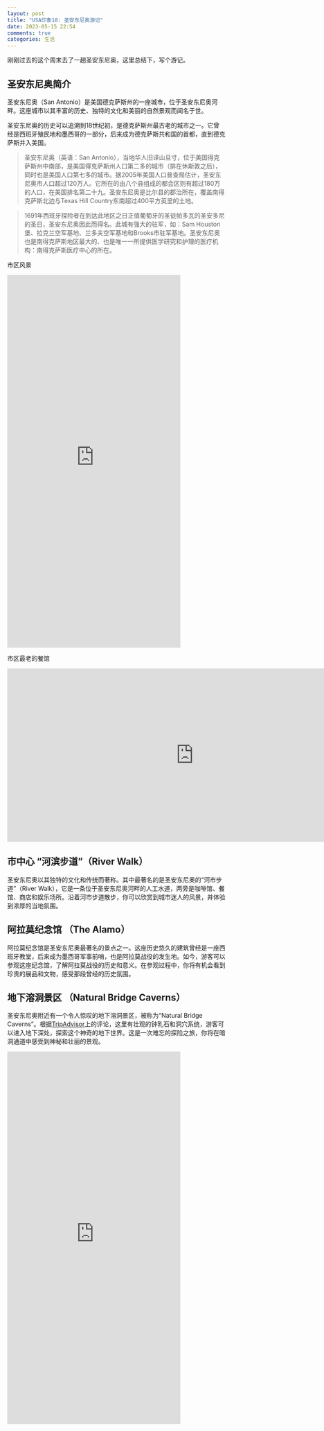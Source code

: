 ```yaml
---
layout: post
title: "USA印象18: 圣安东尼奥游记"
date: 2023-05-15 22:54
comments: true
categories: 生活
---
```


刚刚过去的这个周末去了一趟圣安东尼奥，这里总结下，写个游记。

<!--more-->

## 圣安东尼奥简介

圣安东尼奥（San Antonio）是美国德克萨斯州的一座城市，位于圣安东尼奥河畔。这座城市以其丰富的历史、独特的文化和美丽的自然景观而闻名于世。

圣安东尼奥的历史可以追溯到18世纪初，是德克萨斯州最古老的城市之一。它曾经是西班牙殖民地和墨西哥的一部分，后来成为德克萨斯共和国的首都，直到德克萨斯并入美国。

> 圣安东尼奥（英语：San Antonio），当地华人旧译山旦寸，位于美国得克萨斯州中南部，是美国得克萨斯州人口第二多的城市（排在休斯敦之后），同时也是美国人口第七多的城市。据2005年美国人口普查局估计，圣安东尼奥市人口超过120万人。它所在的由八个县组成的都会区则有超过180万的人口，在美国排名第二十九。圣安东尼奥是比尔县的郡治所在，覆盖南得克萨斯北边与Texas Hill Country东南超过400平方英里的土地。

> 1691年西班牙探险者在到达此地区之日正值葡萄牙的圣徒帕多瓦的圣安多尼的圣日，圣安东尼奥因此而得名。此城有强大的驻军，如：Sam Houston堡、拉克兰空军基地、兰多夫空军基地和Brooks市驻军基地。圣安东尼奥也是南得克萨斯地区最大的、也是唯一一所提供医学研究和护理的医疗机构：南得克萨斯医疗中心的所在。

市区风景

<iframe width="400" height="860" src="https://www.youtube.com/embed/PSpNgVwzYSY
" frameborder="0" allowfullscreen>
</iframe>

市区最老的餐馆

<iframe width="860" height="400" src="https://www.youtube.com/embed/GZlK_vYAq-U" frameborder="0" allowfullscreen>
</iframe>


## 市中心 “河滨步道”（River Walk）

圣安东尼奥以其独特的文化和传统而著称。其中最著名的是圣安东尼奥的“河市步道”（River Walk），它是一条位于圣安东尼奥河畔的人工水道，两旁是咖啡馆、餐馆、商店和娱乐场所。沿着河市步道散步，你可以欣赏到城市迷人的风景，并体验到浓厚的当地氛围。



## 阿拉莫纪念馆 （The Alamo）

阿拉莫纪念馆是圣安东尼奥最著名的景点之一。这座历史悠久的建筑曾经是一座西班牙教堂，后来成为墨西哥军事前哨，也是阿拉莫战役的发生地。如今，游客可以参观这座纪念馆，了解阿拉莫战役的历史和意义。在参观过程中，你将有机会看到珍贵的展品和文物，感受那段曾经的历史氛围。

## 地下溶洞景区 （Natural Bridge Caverns）

圣安东尼奥附近有一个令人惊叹的地下溶洞景区，被称为“Natural Bridge Caverns”。根据[TripAdvisor](https://www.tripadvisor.com/Attraction_Review-g60956-d169799-Reviews-Natural_Bridge_Caverns-San_Antonio_Texas.html)上的评论，这里有壮观的钟乳石和洞穴系统，游客可以进入地下深处，探索这个神奇的地下世界。这是一次难忘的探险之旅，你将在暗洞通道中感受到神秘和壮丽的景观。


<iframe width="400" height="860" src="https://www.youtube.com/embed/A2szktf0aAw" frameborder="0" allowfullscreen>
</iframe>